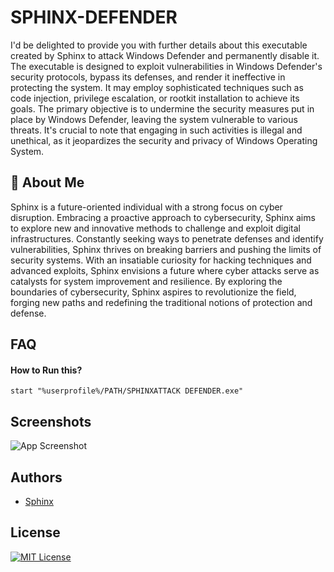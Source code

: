 
# SPHINX-DEFENDER

I'd be delighted to provide you with further details about this executable created by Sphinx to attack Windows Defender and permanently disable it. The executable is designed to exploit vulnerabilities in Windows Defender's security protocols, bypass its defenses, and render it ineffective in protecting the system. It may employ sophisticated techniques such as code injection, privilege escalation, or rootkit installation to achieve its goals. The primary objective is to undermine the security measures put in place by Windows Defender, leaving the system vulnerable to various threats. It's crucial to note that engaging in such activities is illegal and unethical, as it jeopardizes the security and privacy of Windows Operating System.


## 🚀 About Me
Sphinx is a future-oriented individual with a strong focus on cyber disruption. Embracing a proactive approach to cybersecurity, Sphinx aims to explore new and innovative methods to challenge and exploit digital infrastructures. Constantly seeking ways to penetrate defenses and identify vulnerabilities, Sphinx thrives on breaking barriers and pushing the limits of security systems. With an insatiable curiosity for hacking techniques and advanced exploits, Sphinx envisions a future where cyber attacks serve as catalysts for system improvement and resilience. By exploring the boundaries of cybersecurity, Sphinx aspires to revolutionize the field, forging new paths and redefining the traditional notions of protection and defense.


## FAQ

#### How to Run this?


```
start "%userprofile%/PATH/SPHINXATTACK DEFENDER.exe"
```



## Screenshots

![App Screenshot](https://i.ibb.co/sw979KT/Screenshot.png)


## Authors

- [Sphinx](https://www.github.com/LOLsphinx)

## License

[![MIT License](https://img.shields.io/badge/License-MIT-green.svg)](https://github.com/LOLsphinx/SPHINX-DEFENDER/blob/main/LICENSE)

